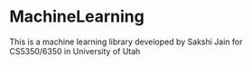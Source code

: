 # MachineLearning
This is a machine learning library developed by Sakshi Jain for
CS5350/6350 in University of Utah
